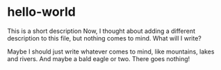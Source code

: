 # hello-world
This is a short description
Now, I thought about adding a different description to this file, but nothing comes to mind. What will I write? 


Maybe I should just write whatever comes to mind, like mountains, lakes and rivers. And maybe a bald eagle or two. There goes nothing! 

